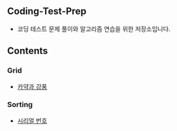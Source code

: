 ## Coding-Test-Prep
* 코딩 테스트 문제 풀이와 알고리즘 연습을 위한 저장소입니다.

## Contents
### Grid
* [카약과 강풍](https://www.acmicpc.net/problem/2891)
  
### Sorting
* [시리얼 번호](https://www.acmicpc.net/problem/1431)
